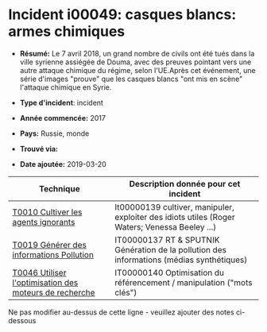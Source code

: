 # Incident i00049: casques blancs: armes chimiques

* **Résumé:** Le 7 avril 2018, un grand nombre de civils ont été tués dans la ville syrienne assiégée de Douma, avec des preuves pointant vers une autre attaque chimique du régime, selon l'UE.Après cet événement, une série d'images "prouve" que les casques blancs "ont mis en scène" l'attaque chimique en Syrie.

* **Type d'incident**: incident

* **Année commencée:** 2017

* **Pays:** Russie, monde

* **Trouvé via:**

* **Date ajoutée:** 2019-03-20
 

|Technique |Description donnée pour cet incident |
|--------- |------------------------- |
|[T0010 Cultiver les agents ignorants](../../generated_pages/techniques/T0010.md) |It00000139 cultiver, manipuler, exploiter des idiots utiles (Roger Waters; Venessa Beeley ...) |
|[T0019 Générer des informations Pollution](../../generated_pages/techniques/T0019.md) |IT00000137 RT & SPUTNIK Génération de la pollution des informations (médias synthétiques) |
|[T0046 Utiliser l'optimisation des moteurs de recherche](../../generated_pages/techniques/T0046.md) |IT00000140 Optimisation du référencement / manipulation ("mots clés") |


Ne pas modifier au-dessus de cette ligne - veuillez ajouter des notes ci-dessous